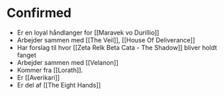 # Confirmed
- Er en loyal håndlanger for [[Maravek vo Durillio]]
- Arbejder sammen med [[The Veil]], [[House Of Deliverance]] 
- Har forslag til hvor [[Zeta Relk Beta Cata - The Shadow]] bliver holdt fanget
- Arbejder sammen med [[Velanon]]
- Kommer fra [[Lorath]].
- Er [[Averikari]]
- Er del af [[The Eight Hands]]